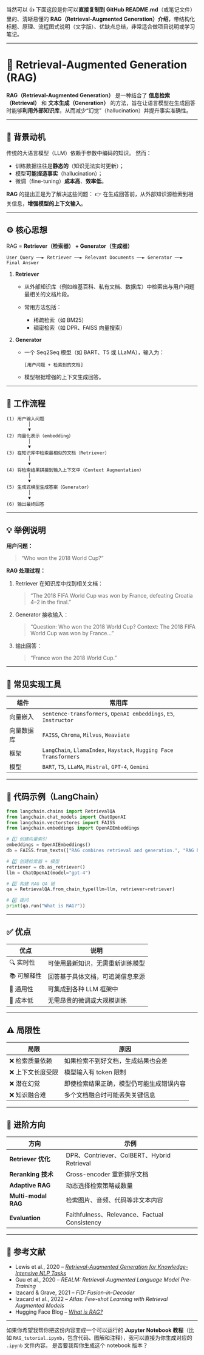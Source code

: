 当然可以 👍
下面这段是你可以**直接复制到 GitHub README.md**（或笔记文件）里的、清晰易懂的 **RAG（Retrieval-Augmented Generation）介绍**，带结构化标题、原理、流程图式说明（文字版）、优缺点总结，非常适合做项目说明或学习笔记。

---

# 🧩 Retrieval-Augmented Generation (RAG)

**RAG（Retrieval-Augmented Generation）** 是一种结合了 **信息检索（Retrieval）** 和 **文本生成（Generation）** 的方法，旨在让语言模型在生成回答时能够**利用外部知识库**，从而减少“幻觉”（hallucination）并提升事实准确性。

---

## 🧠 背景动机

传统的大语言模型（LLM）依赖于参数中编码的知识。
然而：

* 训练数据往往是**静态的**（知识无法实时更新）；
* 模型**可能捏造事实**（hallucination）；
* 微调（fine-tuning）**成本高**、**效率低**。

**RAG** 的提出正是为了解决这些问题：
👉 在生成回答前，从外部知识源检索到相关信息，**增强模型的上下文输入**。

---

## ⚙️ 核心思想

RAG = **Retriever（检索器） + Generator（生成器）**

```
User Query ──► Retriever ──► Relevant Documents ──► Generator ──► Final Answer
```

1. **Retriever**

   * 从外部知识库（例如维基百科、私有文档、数据库）中检索出与用户问题最相关的文档片段。
   * 常用方法包括：

     * 稀疏检索（如 BM25）
     * 稠密检索（如 DPR、FAISS 向量搜索）

2. **Generator**

   * 一个 Seq2Seq 模型（如 BART、T5 或 LLaMA），输入为：

     ```
     [用户问题 + 检索到的文档]
     ```
   * 模型根据增强的上下文生成回答。

---

## 🔄 工作流程

```
(1) 用户输入问题
        │
        ▼
(2) 向量化表示（embedding）
        │
        ▼
(3) 在知识库中检索最相似的文档（Retriever）
        │
        ▼
(4) 将检索结果拼接到输入上下文中（Context Augmentation）
        │
        ▼
(5) 生成式模型生成答案（Generator）
        │
        ▼
(6) 输出最终回答
```

---

## 💡 举例说明

**用户问题：**

> “Who won the 2018 World Cup?”

**RAG 处理过程：**

1. Retriever 在知识库中找到相关文档：

   > “The 2018 FIFA World Cup was won by France, defeating Croatia 4–2 in the final.”
2. Generator 接收输入：

   > “Question: Who won the 2018 World Cup? Context: The 2018 FIFA World Cup was won by France...”
3. 输出回答：

   > “France won the 2018 World Cup.”

---

## 🧰 常见实现工具

| 组件    | 常用库                                                                |
| ----- | ------------------------------------------------------------------ |
| 向量嵌入  | `sentence-transformers`, `OpenAI embeddings`, `E5`, `Instructor`   |
| 向量数据库 | `FAISS`, `Chroma`, `Milvus`, `Weaviate`                            |
| 框架    | `LangChain`, `LlamaIndex`, `Haystack`, `Hugging Face Transformers` |
| 模型    | `BART`, `T5`, `LLaMA`, `Mistral`, `GPT-4`, `Gemini`                |

---

## 🧪 代码示例（LangChain）

```python
from langchain.chains import RetrievalQA
from langchain.chat_models import ChatOpenAI
from langchain.vectorstores import FAISS
from langchain.embeddings import OpenAIEmbeddings

# 1️⃣ 创建向量索引
embeddings = OpenAIEmbeddings()
db = FAISS.from_texts(["RAG combines retrieval and generation.", "RAG helps reduce hallucinations."], embeddings)

# 2️⃣ 创建检索器 + 模型
retriever = db.as_retriever()
llm = ChatOpenAI(model="gpt-4")

# 3️⃣ 构建 RAG QA 链
qa = RetrievalQA.from_chain_type(llm=llm, retriever=retriever)

# 4️⃣ 提问
print(qa.run("What is RAG?"))
```

---

## ✅ 优点

| 优点      | 说明               |
| ------- | ---------------- |
| 🔍 实时性  | 可使用最新知识，无需重新训练模型 |
| 📚 可解释性 | 回答基于具体文档，可追溯信息来源 |
| 🧩 通用性  | 可集成到各种 LLM 框架中   |
| 💸 成本低  | 无需昂贵的微调或大规模训练    |

---

## ⚠️ 局限性

| 局限        | 原因                   |
| --------- | -------------------- |
| ❌ 检索质量依赖  | 如果检索不到好文档，生成结果也会差    |
| ❌ 上下文长度受限 | 模型输入有 token 限制       |
| ❌ 潜在幻觉    | 即使检索结果正确，模型仍可能生成错误内容 |
| ❌ 知识融合难   | 多个文档融合时可能丢失关键信息      |

---

## 🚀 进阶方向

| 方向                  | 示例                                         |
| ------------------- | ------------------------------------------ |
| **Retriever 优化**    | DPR、Contriever、ColBERT、Hybrid Retrieval    |
| **Reranking 技术**    | Cross-encoder 重新排序文档                       |
| **Adaptive RAG**    | 动态选择检索策略或数量                                |
| **Multi-modal RAG** | 检索图片、音频、代码等非文本内容                           |
| **Evaluation**      | Faithfulness、Relevance、Factual Consistency |

---

## 📄 参考文献

* Lewis et al., 2020 – [*Retrieval-Augmented Generation for Knowledge-Intensive NLP Tasks*](https://arxiv.org/abs/2005.11401)
* Guu et al., 2020 – *REALM: Retrieval-Augmented Language Model Pre-Training*
* Izacard & Grave, 2021 – *FiD: Fusion-in-Decoder*
* Izacard et al., 2022 – *Atlas: Few-shot Learning with Retrieval Augmented Models*
* Hugging Face Blog – [*What is RAG?*](https://huggingface.co/blog/rag)

---

如果你希望我帮你把这份内容变成一个可以运行的 **Jupyter Notebook 教程**（比如 `RAG_tutorial.ipynb`，包含代码、图解和注释），我可以直接为你生成对应的 `.ipynb` 文件内容。
是否要我帮你生成这个 notebook 版本？

